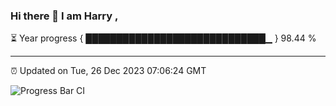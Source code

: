 ### Hi there 👋 I am Harry , 

⏳ Year progress { █████████████████████████████▁ } 98.44 %

---

⏰ Updated on Tue, 26 Dec 2023 07:06:24 GMT

![Progress Bar CI](https://github.com/duykhang68/duykhang68/workflows/Progress%20Bar%20CI/badge.svg)
